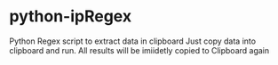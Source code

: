 # python-ipRegex
Python Regex script to extract data in clipboard
Just copy data into clipboard and run. All results will be imiidetly copied to Clipboard again
